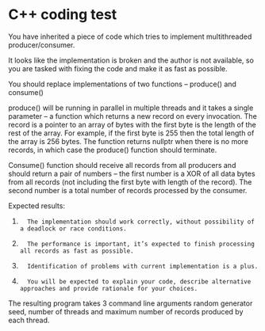 #  C++ coding test

You have inherited a piece of code which tries to implement multithreaded producer/consumer.

It looks like the implementation is broken and the author is not available, so you are tasked with fixing the code and make it as fast as possible.

You should replace implementations of two functions – produce() and consume()
 

produce() will be running in parallel in multiple threads and it takes a single parameter – a function which returns a new record on every invocation. The record is a pointer to an array of bytes with the first byte is the length of the rest of the array. For example, if the first byte is 255 then the total length of the array is 256 bytes. The function returns nullptr when there is no more records, in which case the produce() function should terminate.

 

Consume() function should receive all records from all producers and should return a pair of  numbers – the first number is a XOR of all data bytes from all records (not including the first byte with length of the record). The second number is a total number of records processed by the consumer.

 

Expected results:

1.       The implementation should work correctly, without possibility of a deadlock or race conditions.

2.       The performance is important, it’s expected to finish processing all records as fast as possible.

3.       Identification of problems with current implementation is a plus.

4.       You will be expected to explain your code, describe alternative approaches and provide rationale for your choices.

 

The resulting program takes 3 command line arguments  random generator seed, number of threads and maximum number of records produced by each thread.
